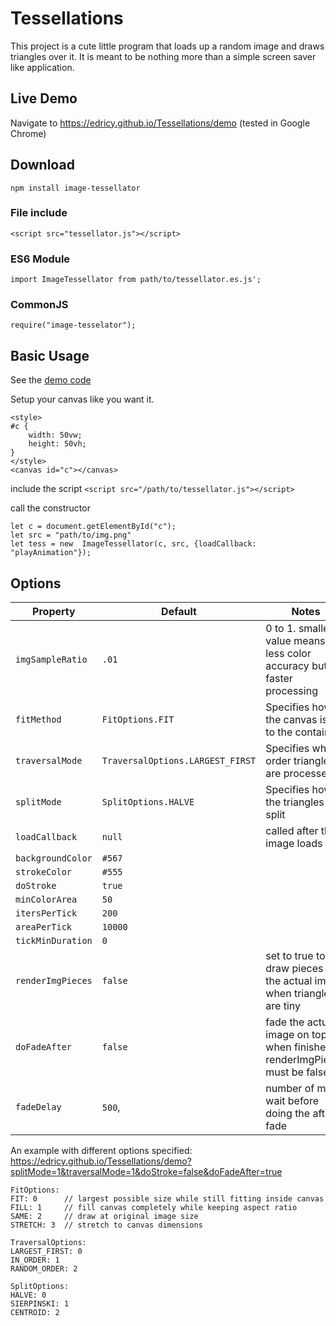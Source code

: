 # Tessellations
This project is a cute little program that loads up a random image and draws triangles over it. It is meant to be nothing more than a simple screen saver like application.
## Live Demo
Navigate to https://edricy.github.io/Tessellations/demo (tested in Google Chrome)
## Download
`npm install image-tessellator`
### File include
`<script src="tessellator.js"></script>`
### ES6 Module
`import ImageTessellator from path/to/tessellator.es.js';`
### CommonJS
`require("image-tesselator");`
## Basic Usage
See the [demo code](demo/index.html)

Setup your canvas like you want it.
```
<style>
#c {
	width: 50vw;
	height: 50vh;
}
</style>
<canvas id="c"></canvas>
```
include the script
`<script src="/path/to/tessellator.js"></script>`

call the constructor
```
let c = document.getElementById("c");
let src = "path/to/img.png"
let tess = new  ImageTessellator(c, src, {loadCallback: "playAnimation"});
```

## Options

| Property            | Default    | Notes |
| --------------------|------------|-------|
| `imgSampleRatio    `| `.01`                            | 0 to 1. smaller value means less color accuracy but faster processing     |
| `fitMethod         `| `FitOptions.FIT`                 | Specifies how the canvas is fit to the container                          |
| `traversalMode     `| `TraversalOptions.LARGEST_FIRST` | Specifies what order triangles are processed                              |
| `splitMode         `| `SplitOptions.HALVE`             | Specifies how the triangles are split                                     |
| `loadCallback      `| `null`                           | called after the image loads                                              |
| `backgroundColor   `| `#567`                           |                                                                           |
| `strokeColor       `| `#555`                           |                                                                           |
| `doStroke          `| `true`                           |                                                                           |
| `minColorArea      `| `50`                             |                                                                           |
| `itersPerTick      `| `200`                            |                                                                           |
| `areaPerTick       `| `10000`                          |                                                                           |
| `tickMinDuration   `| `0`                              |                                                                           |
| `renderImgPieces   `| `false`                          | set to true to draw pieces of the actual image when triangles are tiny    |
| `doFadeAfter       `| `false`                          | fade the actual image on top when finished. renderImgPieces must be false |
| `fadeDelay         `| `500`,                           | number of ms to wait before doing the after fade                          |


An example with different options specified:
https://edricy.github.io/Tessellations/demo?splitMode=1&traversalMode=1&doStroke=false&doFadeAfter=true
```
FitOptions:
FIT: 0      // largest possible size while still fitting inside canvas
FILL: 1     // fill canvas completely while keeping aspect ratio
SAME: 2     // draw at original image size
STRETCH: 3  // stretch to canvas dimensions

TraversalOptions:
LARGEST_FIRST: 0
IN_ORDER: 1
RANDOM_ORDER: 2

SplitOptions:
HALVE: 0
SIERPINSKI: 1
CENTROID: 2
```
